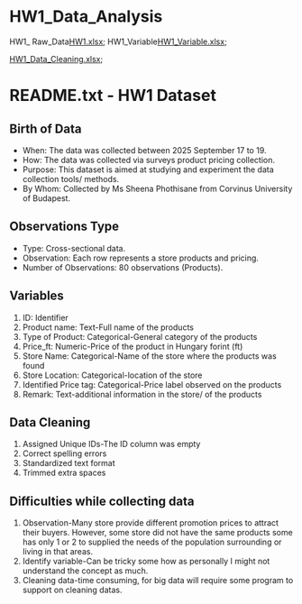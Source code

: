 # HW1_Data_Analysis
HW1_
Raw_Data[HW1.xlsx](https://github.com/user-attachments/files/22478481/HW1.xlsx);
HW1_Variable[HW1_Variable.xlsx](https://github.com/user-attachments/files/22478487/HW1_Variable.xlsx);

[HW1_Data_Cleaning.xlsx](https://github.com/user-attachments/files/22488149/HW1_Data_Cleaning.xlsx);


# README.txt - HW1 Dataset

## Birth of Data
- When: The data was collected between 2025 September 17 to 19.
- How: The data was collected via surveys product pricing collection.
- Purpose: This dataset is aimed at studying and experiment the data collection tools/ methods.
- By Whom: Collected by Ms Sheena Phothisane from Corvinus University of Budapest.

## Observations Type
- Type: Cross-sectional data.
- Observation: Each row represents a store products and pricing.
- Number of Observations: 80 observations (Products).

## Variables
1. ID: Identifier
2. Product name: Text-Full name of the products
3. Type of Product: Categorical-General category of the products
4. Price_ft: Numeric-Price of the product in Hungary forint (ft)
5. Store Name: Categorical-Name of the store where the products was found
6. Store Location: Categorical-location of the store
7. Identified Price tag: Categorical-Price label observed on the products
8. Remark: Text-additional information in the store/ of the products

## Data Cleaning
1. Assigned Unique IDs-The ID column was empty
2. Correct spelling errors
3. Standardized text format
4. Trimmed extra spaces

## Difficulties while collecting data
1. Observation-Many store provide different promotion prices to attract their buyers. However, some store did not have the same products some has only 1 or 2 to supplied the needs of the population surrounding or living in that areas. 
2. Identify variable-Can be tricky some how as personally I might not understand the concept as much. 
3. Cleaning data-time consuming, for big data will require some program to support on cleaning datas. 

